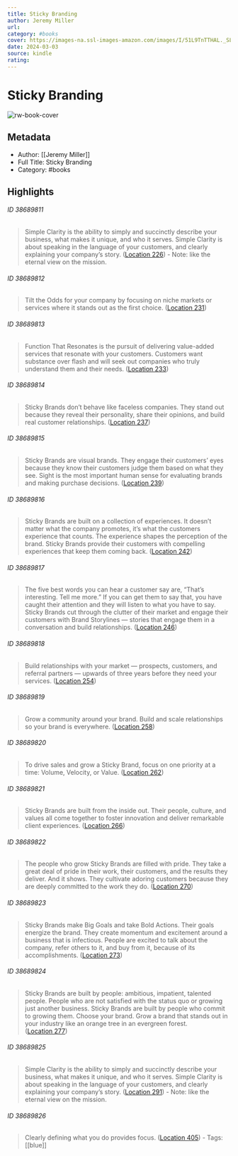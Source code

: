 ```yaml
---
title: Sticky Branding
author: Jeremy Miller
url: 
category: #books
cover: https://images-na.ssl-images-amazon.com/images/I/51L9TnTTHAL._SL200_.jpg
date: 2024-03-03
source: kindle
rating:
---
```

# Sticky Branding

![rw-book-cover](https://images-na.ssl-images-amazon.com/images/I/51L9TnTTHAL._SL200_.jpg)

## Metadata
- Author: [[Jeremy Miller]]
- Full Title: Sticky Branding
- Category: #books

## Highlights
###### ID 38689811
> Simple Clarity is the ability to simply and succinctly describe your business, what makes it unique, and who it serves. Simple Clarity is about speaking in the language of your customers, and clearly explaining your company’s story. ([Location 226](https://readwise.io/to_kindle?action=open&asin=B00HWZ1QKO&location=226))
    - Note: like the eternal view on the mission.
    
###### ID 38689812
> Tilt the Odds for your company by focusing on niche markets or services where it stands out as the first choice. ([Location 231](https://readwise.io/to_kindle?action=open&asin=B00HWZ1QKO&location=231))
    
###### ID 38689813
> Function That Resonates is the pursuit of delivering value-added services that resonate with your customers. Customers want substance over flash and will seek out companies who truly understand them and their needs. ([Location 233](https://readwise.io/to_kindle?action=open&asin=B00HWZ1QKO&location=233))
    
###### ID 38689814
> Sticky Brands don’t behave like faceless companies. They stand out because they reveal their personality, share their opinions, and build real customer relationships. ([Location 237](https://readwise.io/to_kindle?action=open&asin=B00HWZ1QKO&location=237))
    
###### ID 38689815
> Sticky Brands are visual brands. They engage their customers’ eyes because they know their customers judge them based on what they see. Sight is the most important human sense for evaluating brands and making purchase decisions. ([Location 239](https://readwise.io/to_kindle?action=open&asin=B00HWZ1QKO&location=239))
    
###### ID 38689816
> Sticky Brands are built on a collection of experiences. It doesn’t matter what the company promotes, it’s what the customers experience that counts. The experience shapes the perception of the brand. Sticky Brands provide their customers with compelling experiences that keep them coming back. ([Location 242](https://readwise.io/to_kindle?action=open&asin=B00HWZ1QKO&location=242))
    
###### ID 38689817
> The five best words you can hear a customer say are, “That’s interesting. Tell me more.” If you can get them to say that, you have caught their attention and they will listen to what you have to say. Sticky Brands cut through the clutter of their market and engage their customers with Brand Storylines — stories that engage them in a conversation and build relationships. ([Location 246](https://readwise.io/to_kindle?action=open&asin=B00HWZ1QKO&location=246))
    
###### ID 38689818
> Build relationships with your market — prospects, customers, and referral partners — upwards of three years before they need your services. ([Location 254](https://readwise.io/to_kindle?action=open&asin=B00HWZ1QKO&location=254))
    
###### ID 38689819
> Grow a community around your brand. Build and scale relationships so your brand is everywhere. ([Location 258](https://readwise.io/to_kindle?action=open&asin=B00HWZ1QKO&location=258))
    
###### ID 38689820
> To drive sales and grow a Sticky Brand, focus on one priority at a time: Volume, Velocity, or Value. ([Location 262](https://readwise.io/to_kindle?action=open&asin=B00HWZ1QKO&location=262))
    
###### ID 38689821
> Sticky Brands are built from the inside out. Their people, culture, and values all come together to foster innovation and deliver remarkable client experiences. ([Location 266](https://readwise.io/to_kindle?action=open&asin=B00HWZ1QKO&location=266))
    
###### ID 38689822
> The people who grow Sticky Brands are filled with pride. They take a great deal of pride in their work, their customers, and the results they deliver. And it shows. They cultivate adoring customers because they are deeply committed to the work they do. ([Location 270](https://readwise.io/to_kindle?action=open&asin=B00HWZ1QKO&location=270))
    
###### ID 38689823
> Sticky Brands make Big Goals and take Bold Actions. Their goals energize the brand. They create momentum and excitement around a business that is infectious. People are excited to talk about the company, refer others to it, and buy from it, because of its accomplishments. ([Location 273](https://readwise.io/to_kindle?action=open&asin=B00HWZ1QKO&location=273))
    
###### ID 38689824
> Sticky Brands are built by people: ambitious, impatient, talented people. People who are not satisfied with the status quo or growing just another business. Sticky Brands are built by people who commit to growing them. Choose your brand. Grow a brand that stands out in your industry like an orange tree in an evergreen forest. ([Location 277](https://readwise.io/to_kindle?action=open&asin=B00HWZ1QKO&location=277))
    
###### ID 38689825
> Simple Clarity is the ability to simply and succinctly describe your business, what makes it unique, and who it serves. Simple Clarity is about speaking in the language of your customers, and clearly explaining your company’s story. ([Location 291](https://readwise.io/to_kindle?action=open&asin=B00HWZ1QKO&location=291))
    - Note: like the eternal view on the mission.
    
###### ID 38689826
> Clearly defining what you do provides focus. ([Location 405](https://readwise.io/to_kindle?action=open&asin=B00HWZ1QKO&location=405)) 
    - Tags: [[blue]] 
    
